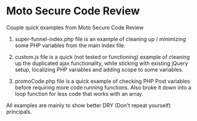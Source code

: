 # Moto Secure Code Review

Couple quick examples from Moto Secure Code Review

1) super-funnel-index.php file is an example of cleaning up / minimizing some PHP variables from the main index file.

2) custom.js file is a quick (not tested or functioning) example of cleaning up the duplicated ajax functionality, while sticking with existing jQuery setup, localizing PHP variables and adding scope to some variables.

3) promoCode.php file is a quick example of checking PHP Post variables before requiring more code running functions. Also broke it down into a loop function for less code that works with an array.

All examples are mainly to show better DRY (Don't repeat yourself) principals.
